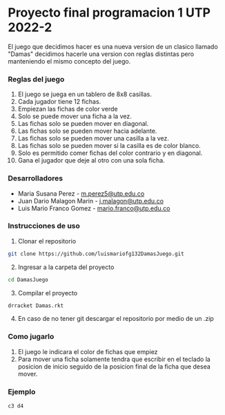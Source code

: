 # Proyecto final programacion 1 UTP 2022-2

El juego que decidimos hacer es una nueva version de un clasico llamado "Damas" decidimos hacerle una version con reglas distintas pero manteniendo el mismo concepto del juego.

### Reglas del juego

1. El juego se juega en un tablero de 8x8 casillas.
2. Cada jugador tiene 12 fichas.
3. Empiezan las fichas de color verde
4. Solo se puede mover una ficha a la vez.
5. Las fichas solo se pueden mover en diagonal.
6. Las fichas solo se pueden mover hacia adelante.
7. Las fichas solo se pueden mover una casilla a la vez.
8. Las fichas solo se pueden mover si la casilla es de color blanco.
9. Solo es permitido comer fichas del color contrario y en diagonal.
10. Gana el jugador que deje al otro con una sola ficha.

### Desarrolladores

- Maria Susana Perez - m.perez5@utp.edu.co
- Juan Dario Malagon Marin - j.malagon@utp.edu.co
- Luis Mario Franco Gomez - mario.franco@utp.edu.co

### Instrucciones de uso

1. Clonar el repositorio

```bash
git clone https://github.com/luismariofg132DamasJuego.git
```

2. Ingresar a la carpeta del proyecto

```bash
cd DamasJuego
```

3. Compilar el proyecto

```bash
drracket Damas.rkt
```

4. En caso de no tener git descargar el repositorio por medio de un .zip

### Como jugarlo

1. El juego le indicara el color de fichas que empiez
2. Para mover una ficha solamente tendra que escribir en el teclado la posicion de inicio seguido de la posicion final de la ficha que desea mover.

### Ejemplo

```bash
c3 d4
```
